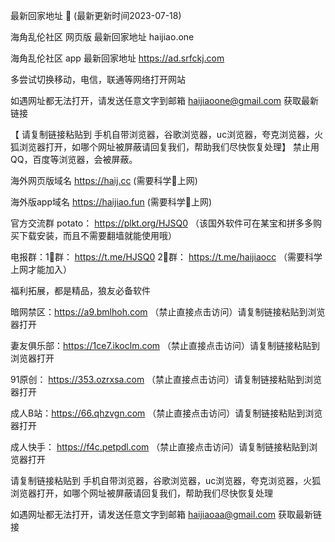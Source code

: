  最新回家地址 👋 (最新更新时间2023-07-18)

海角乱伦社区 网页版 最新回家地址  haijiao.one

海角乱伦社区 app 最新回家地址 https://ad.srfckj.com

多尝试切换移动，电信，联通等网络打开网站

如遇网址都无法打开，请发送任意文字到邮箱  haijiaoone@gmail.com  获取最新链接

【 请复制链接粘贴到 手机自带浏览器，谷歌浏览器，uc浏览器，夸克浏览器，火狐浏览器打开，如哪个网址被屏蔽请回复我们，帮助我们尽快恢复处理】
禁止用QQ，百度等浏览器，会被屏蔽。

海外网页版域名  https://haij.cc   (需要科学🔬上网)

海外版app域名  https://haijiao.fun  (需要科学🔬上网)

官方交流群   potato： https://plkt.org/HJSQ0 （该国外软件可在某宝和拼多多购买下载安装，而且不需要翻墙就能使用哦）

电报群：1⃣️群：  https://t.me/HJSQ0    2⃣️群： https://t.me/haijiaocc  （需要科学上网才能加入）


福利拓展，都是精品，狼友必备软件

暗网禁区：https://a9.bmlhoh.com （禁止直接点击访问）请复制链接粘贴到浏览器打开

妻友俱乐部：https://1ce7.ikoclm.com （禁止直接点击访问）请复制链接粘贴到浏览器打开

91原创：  https://353.ozrxsa.com （禁止直接点击访问）请复制链接粘贴到浏览器打开

成人B站：https://66.qhzvgn.com （禁止直接点击访问）请复制链接粘贴到浏览器打开

成人快手： https://f4c.petpdl.com （禁止直接点击访问）请复制链接粘贴到浏览器打开

请复制链接粘贴到 手机自带浏览器，谷歌浏览器，uc浏览器，夸克浏览器，火狐浏览器打开，如哪个网址被屏蔽请回复我们，帮助我们尽快恢复处理

如遇网址都无法打开，请发送任意文字到邮箱   haijiaoaa@gmail.com   获取最新链接
